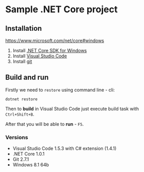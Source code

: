 # Sample .NET Core project

## Installation

https://www.microsoft.com/net/core#windows

1. Install [.NET Core SDK for Windows](https://go.microsoft.com/fwlink/?LinkID=827524)
2. Install [Visual Studio Code](https://code.visualstudio.com)
3. Install [git](https://git-scm.com/downloads)

## Build and run

Firstly we need to `restore` using command line - cli:

```
dotnet restore
``` 

Then to **build** in Visual Studio Code just execute build task with `Ctrl+Shift+B`. 

After that you will be able to **run** - `F5`.

### Versions
* Visual Studio Code 1.5.3 with C# extension (1.4.1)
* .NET Core 1.0.1
* Git 2.7.1
* Windows 8.1 64b



